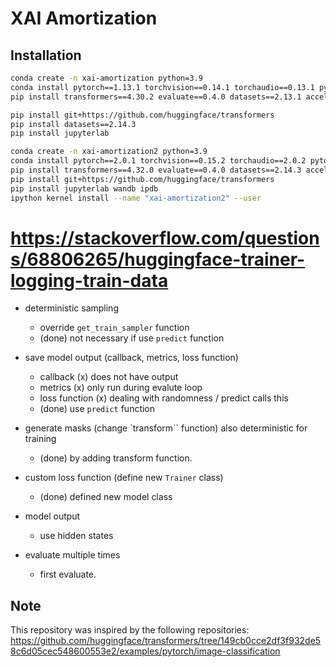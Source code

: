 # XAI Amortization

## Installation

```bash
conda create -n xai-amortization python=3.9
conda install pytorch==1.13.1 torchvision==0.14.1 torchaudio==0.13.1 pytorch-cuda=11.7 -c pytorch -c nvidia
pip install transformers==4.30.2 evaluate==0.4.0 datasets==2.13.1 accelerate==0.20.3 scikit-learn==1.3.0

pip install git+https://github.com/huggingface/transformers
pip install datasets==2.14.3
pip install jupyterlab
```

```bash
conda create -n xai-amortization2 python=3.9
conda install pytorch==2.0.1 torchvision==0.15.2 torchaudio==2.0.2 pytorch-cuda=11.7 -c pytorch -c nvidia
pip install transformers==4.32.0 evaluate==0.4.0 datasets==2.14.3 accelerate==0.20.3 scikit-learn==1.3.0
pip install git+https://github.com/huggingface/transformers
pip install jupyterlab wandb ipdb
ipython kernel install --name "xai-amortization2" --user
```


# <https://stackoverflow.com/questions/68806265/huggingface-trainer-logging-train-data>


* deterministic sampling 
  * override `get_train_sampler` function
  * (done) not necessary if use `predict` function
* save model output (callback, metrics, loss function)
  * callback (x) does not have output
  * metrics (x) only run during evalute loop
  * loss function (x) dealing with randomness / predict calls this
  * (done) use `predict` function
* generate masks (change `transform`` function) also deterministic for training
  * (done) by adding transform function.
* custom loss function (define new `Trainer` class)
  * (done) defined new model class


* model output
  * use hidden states
* evaluate multiple times
  * first evaluate. 


## Note

This repository was inspired by the following repositories:
    <https://github.com/huggingface/transformers/tree/149cb0cce2df3f932de58c6d05cec548600553e2/examples/pytorch/image-classification>
